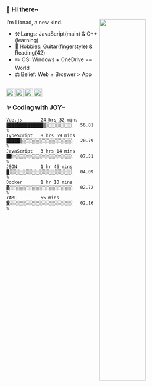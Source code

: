 ### 👋 Hi there~

[<img align="right" width="50%" src="https://github-readme-stats.vercel.app/api?username=Lionad-Morotar&show_icons=true">](https://metrics.lecoq.io/Lionad-Morotar?template=classic)

I'm Lionad, a new kind.

- ⚒️ Langs: JavaScript(main) & C++(learning)
- 🎨 Hobbies: Guitar(fingerstyle) & Reading(42)
- ✏️ OS: Windows + OneDrive == World
- ⚖️ Belief: Web + Broswer > App

<br />

<a href="https://www.lionad.art">
  <img align="left" alt="lionad-art" width="22px" src="https://cdn.jsdelivr.net/npm/simple-icons@3.1.0/icons/wordpress.svg" />
</a>
<a href="#1806234223">
  <img align="left" alt="1806234223" width="22px" src="https://cdn.jsdelivr.net/npm/simple-icons@3.1.0/icons/tencentqq.svg" />
</a>
<a href="https://www.zhihu.com/people/Lionad">
  <img align="left" alt="132yse" width="22px" src="https://cdn.jsdelivr.net/npm/simple-icons@3.1.0/icons/zhihu.svg" />
</a>
<a href="https://github.com/Lionad-Morotar">
  <img align="left" alt="yisar" width="22px" src="https://cdn.jsdelivr.net/npm/simple-icons@3.1.0/icons/github.svg" />
</a>

<br />

### ✨ Coding with JOY~

<!--START_SECTION:waka-->

```text
Vue.js       24 hrs 32 mins  ██████████████▒░░░░░░░░░░   56.81 %
TypeScript   8 hrs 59 mins   █████▒░░░░░░░░░░░░░░░░░░░   20.79 %
JavaScript   3 hrs 14 mins   ██░░░░░░░░░░░░░░░░░░░░░░░   07.51 %
JSON         1 hr 46 mins    █░░░░░░░░░░░░░░░░░░░░░░░░   04.09 %
Docker       1 hr 10 mins    ▓░░░░░░░░░░░░░░░░░░░░░░░░   02.72 %
YAML         55 mins         ▓░░░░░░░░░░░░░░░░░░░░░░░░   02.16 %
```

<!--END_SECTION:waka-->
